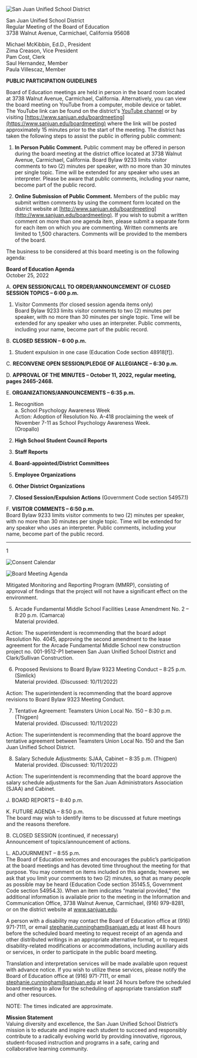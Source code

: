 <!-- Page 1 -->
![San Juan Unified School District](https://www.sanjuan.edu/cms/lib/CA01902727/Centricity/Domain/1/Board%20Meeting%20Agenda%20October%2025%202022.png)

San Juan Unified School District  
Regular Meeting of the Board of Education  
3738 Walnut Avenue, Carmichael, California 95608  

Michael McKibbin, Ed.D., President  
Zima Creason, Vice President  
Pam Cost, Clerk  
Saul Hernandez, Member  
Paula Villescaz, Member  

**PUBLIC PARTICIPATION GUIDELINES**  

Board of Education meetings are held in person in the board room located at 3738 Walnut Avenue, Carmichael, California. Alternatively, you can view the board meeting on YouTube from a computer, mobile device or tablet. The YouTube link can be found on the district's [YouTube channel](https://www.sanjuan.edu/boardmeeting) or by visiting [https://www.sanjuan.edu/boardmeeting](https://www.sanjuan.edu/boardmeeting) where the link will be posted approximately 15 minutes prior to the start of the meeting. The district has taken the following steps to assist the public in offering public comment:

1. **In Person Public Comment.** Public comment may be offered in person during the board meeting at the district office located at 3738 Walnut Avenue, Carmichael, California. Board Bylaw 9233 limits visitor comments to two (2) minutes per speaker, with no more than 30 minutes per single topic. Time will be extended for any speaker who uses an interpreter. Please be aware that public comments, including your name, become part of the public record.

2. **Online Submission of Public Comment.** Members of the public may submit written comments by using the comment form located on the district website at [http://www.sanjuan.edu/boardmeeting](http://www.sanjuan.edu/boardmeeting). If you wish to submit a written comment on more than one agenda item, please submit a separate form for each item on which you are commenting. Written comments are limited to 1,500 characters. Comments will be provided to the members of the board.

The business to be considered at this board meeting is on the following agenda:

**Board of Education Agenda**  
October 25, 2022  

A. **OPEN SESSION/CALL TO ORDER/ANNOUNCEMENT OF CLOSED SESSION TOPICS – 6:00 p.m.**  
1. Visitor Comments (for closed session agenda items only)  
   Board Bylaw 9233 limits visitor comments to two (2) minutes per speaker, with no more than 30 minutes per single topic. Time will be extended for any speaker who uses an interpreter. Public comments, including your name, become part of the public record.

B. **CLOSED SESSION – 6:00 p.m.**  
1. Student expulsion in one case (Education Code section 48918[f]).

C. **RECONVENE OPEN SESSION/PLEDGE OF ALLEGIANCE – 6:30 p.m.**

D. **APPROVAL OF THE MINUTES – October 11, 2022, regular meeting, pages 2465-2468.**

E. **ORGANIZATIONS/ANNOUNCEMENTS – 6:35 p.m.**  
1. Recognition  
   a. School Psychology Awareness Week  
   Action: Adoption of Resolution No. A-418 proclaiming the week of November 7-11 as School Psychology Awareness Week.  
   (Oropallo)

2. **High School Student Council Reports**  
3. **Staff Reports**  
4. **Board-appointed/District Committees**  
5. **Employee Organizations**  
6. **Other District Organizations**  
7. **Closed Session/Expulsion Actions** (Government Code section 54957.1)

F. **VISITOR COMMENTS – 6:50 p.m.**  
Board Bylaw 9233 limits visitor comments to two (2) minutes per speaker, with no more than 30 minutes per single topic. Time will be extended for any speaker who uses an interpreter. Public comments, including your name, become part of the public record.  

---  
1  
<!-- Page 2 -->
![Consent Calendar](https://via.placeholder.com/768x993.png?text=G.+CONSENT+CALENDAR+-+G-1/G-8+-+7:20+p.m.+Action:+The+administration+recommends+that+the+consent+calendar,+G-1+through+G-8,+regarding+regular+business+items,+be+approved.+Any+item+may+be+removed+for+further+discussion+and+separate+action+following+consideration+of+remaining+agenda+items.+1.+*Personnel+-+appointments,+separations,+job+description/salary+range+change+and+cabinet+contracts/extension+of+contract.+2.+*Purchasing+Report+-+purchase+orders+and+service+agreements,+change+orders,+construction+and+public+works+bids,+piggyback+contracts,+zero-dollar+contracts+and+bid/RFPs.+3.+*Business/Financial+Report+-+warrants+and+payroll.+4.+Acceptance+of+the+following+gift:+Encina+Preparatory+High+School:+from+A.J.+Affleck+-+for+football+club:+$600.+5.+*Approval+to+dispose+of+surplus+property+pursuant+to+Board+Policy+3270+and+Education+Code+sections+17545+and+17546.+6.+*Approval+of+proposed+revisions+to+the+Governance+Handbook.+(Discussed:+10/11/2022).+7.+*Approval+of+the+addition+of+new+Board+Bylaws+9100+Organization+and+9224+Oath+or+Affirmation+and+approval+of+revisions+to+the+following+existing+Board+Bylaws:+9000+Role+of+the+Board,+9005+Governance+Standards,+9011+Disclosure+of+Confidential/Pri...+8.+*Approval+to+adopt+the+recommended+California+School+Boards+Association+(CSBA)+policies+for+81+identified+board+policies+and+approval+to+rescind/delete+obsolete+Board+Policies+9212.52+High+School+Exit+Examination+and+following+unnecessary+Board+Bylaws:+9312+Board+Bylaws,+9313+Administrative+Regulations,+9314+Suspension+of+Bylaws,+Administrative+Regulations+and+9321.1+Order+of+Business.+*Material+provided.+H.+CONSENT+CALENDAR+(continued,+if+necessary)+Discussion+and+action+on+the+items+removed+from+the+consent+calendar.+I.+BUSINESS+ITEMS+1.+Amending+District+Graduation+Requirements+for+the+Class+of+2023+-+7:25+p.m.+(Schnapp)+Material+provided.+Discussion:+regarding+amending+the+district’s+graduation+requirements+for+the+Class+of+2023+due+to+the+disruption+in+education+caused+by+COVID-19.+2.+Proposed+Revisions+to+Board+Policy+6146.1+High+School+Graduation+Requirements+-+7:45+p.m.+(Schnapp)+Material+provided.+Discussion:+regarding+proposed+revisions+to+Board+Policy+6146.1+High+School+Graduation+Requirements.+Action+anticipated:+11/15/2022.+3.+2021-2022+End+of+Year+Data+Summary+-+7:55+p.m.+(Bassanelli)+Material+provided.+Report:+regarding+the+2021-2022+end+of+year+data+results,+including+the+results+of+the+2022+California+Assessment+of+Student+Performance+and+Progress+(CAASPP)+tests.+4.+CEQA+Mitigated+Negative+Declaration+and+Environmental+Findings+and+Project+Approval+for+the+Arcade+Fundamental+Middle+School+New+Construction+Lease/Leaseback+Project+-+8:15+p.m.+(Camarda)+Material+provided.+Action:+the+superintendent+is+recommending+that+the+board+adopt+Resolution+No.+4044,+adopting+the+California+Environmental+Quality+Act+(CEQA)+Mitigated+Negative+Declaration+(MND),+including+a)
<!-- Page 3 -->
![Board Meeting Agenda](https://www.sanjuan.edu/cms/lib/CA01902727/Centricity/Domain/1/Board%20Meeting%20Agenda%20Sample.png)

Mitigated Monitoring and Reporting Program (MMRP), consisting of approval of findings that the project will not have a significant effect on the environment.

5. Arcade Fundamental Middle School Facilities Lease Amendment No. 2 – 8:20 p.m. (Camarca)  
Material provided.  

Action: The superintendent is recommending that the board adopt Resolution No. 4045, approving the second amendment to the lease agreement for the Arcade Fundamental Middle School new construction project no. 001-9512-P1 between San Juan Unified School District and Clark/Sullivan Construction.

6. Proposed Revisions to Board Bylaw 9323 Meeting Conduct – 8:25 p.m. (Simlick)  
Material provided. (Discussed: 10/11/2022)  

Action: The superintendent is recommending that the board approve revisions to Board Bylaw 9323 Meeting Conduct.

7. Tentative Agreement: Teamsters Union Local No. 150 – 8:30 p.m. (Thigpen)  
Material provided. (Discussed: 10/11/2022)  

Action: The superintendent is recommending that the board approve the tentative agreement between Teamsters Union Local No. 150 and the San Juan Unified School District.

8. Salary Schedule Adjustments: SJAA, Cabinet – 8:35 p.m. (Thigpen)  
Material provided. (Discussed: 10/11/2022)  

Action: The superintendent is recommending that the board approve the salary schedule adjustments for the San Juan Administrators Association (SJAA) and Cabinet.

J. BOARD REPORTS – 8:40 p.m.

K. FUTURE AGENDA – 8:50 p.m.  
The board may wish to identify items to be discussed at future meetings and the reasons therefore.

B. CLOSED SESSION (continued, if necessary)  
Announcement of topics/announcement of actions.

L. ADJOURNMENT – 8:55 p.m.  
The Board of Education welcomes and encourages the public’s participation at the board meetings and has devoted time throughout the meeting for that purpose. You may comment on items included on this agenda; however, we ask that you limit your comments to two (2) minutes, so that as many people as possible may be heard {Education Code section 35145.5, Government Code section 54954.3}. When an item indicates “material provided,” the additional information is available prior to the meeting in the Information and Communication Office, 3738 Walnut Avenue, Carmichael, (916) 979-8281, or on the district website at www.sanjuan.edu.

A person with a disability may contact the Board of Education office at (916) 971-7111, or email stephanie.cunningham@sanjuan.edu at least 48 hours before the scheduled board meeting to request receipt of an agenda and other distributed writings in an appropriate alternative format, or to request disability-related modifications or accommodations, including auxiliary aids or services, in order to participate in the public board meeting.

Translation and interpretation services will be made available upon request with advance notice. If you wish to utilize these services, please notify the Board of Education office at (916) 971-7111, or email stephanie.cunningham@sanjuan.edu at least 24 hours before the scheduled board meeting to allow for the scheduling of appropriate translation staff and other resources.

NOTE: The times indicated are approximate.

**Mission Statement**  
Valuing diversity and excellence, the San Juan Unified School District’s mission is to educate and inspire each student to succeed and responsibly contribute to a radically evolving world by providing innovative, rigorous, student-focused instruction and programs in a safe, caring and collaborative learning community.

